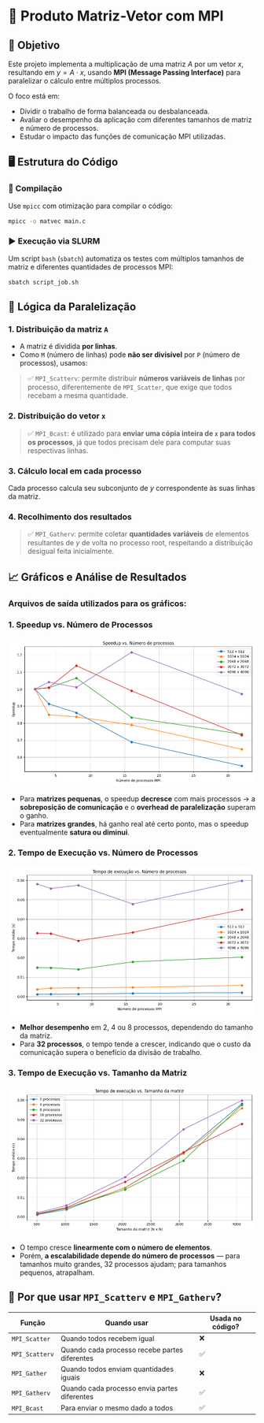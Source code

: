 # 📘 Produto Matriz-Vetor com MPI

## 🧩 Objetivo

Este projeto implementa a multiplicação de uma matriz $A$ por um vetor $x$, resultando em $y = A \cdot x$, usando **MPI (Message Passing Interface)** para paralelizar o cálculo entre múltiplos processos.

O foco está em:

* Dividir o trabalho de forma balanceada ou desbalanceada.
* Avaliar o desempenho da aplicação com diferentes tamanhos de matriz e número de processos.
* Estudar o impacto das funções de comunicação MPI utilizadas.

## 🖥️ Estrutura do Código

### 🔨 Compilação

Use `mpicc` com otimização para compilar o código:

```bash
mpicc -o matvec main.c
```

### ▶️ Execução via SLURM

Um script `bash` (`sbatch`) automatiza os testes com múltiplos tamanhos de matriz e diferentes quantidades de processos MPI:

```bash
sbatch script_job.sh
```

## 🚀 Lógica da Paralelização

### 1. **Distribuição da matriz `A`**

* A matriz é dividida **por linhas**.
* Como `M` (número de linhas) pode **não ser divisível** por `P` (número de processos), usamos:

> ✅ `MPI_Scatterv`: permite distribuir **números variáveis de linhas** por processo, diferentemente de `MPI_Scatter`, que exige que todos recebam a mesma quantidade.

### 2. **Distribuição do vetor `x`**

> ✅ `MPI_Bcast`: é utilizado para **enviar uma cópia inteira de `x` para todos os processos**, já que todos precisam dele para computar suas respectivas linhas.

### 3. **Cálculo local em cada processo**

Cada processo calcula seu subconjunto de $y$ correspondente às suas linhas da matriz.

### 4. **Recolhimento dos resultados**

> ✅ `MPI_Gatherv`: permite coletar **quantidades variáveis** de elementos resultantes de $y$ de volta no processo root, respeitando a distribuição desigual feita inicialmente.

## 📈 Gráficos e Análise de Resultados

### Arquivos de saída utilizados para os gráficos:

### 1. **Speedup vs. Número de Processos**

![Speedup](./speedup-vs-numero-de-processos.png)

* Para **matrizes pequenas**, o speedup **decresce** com mais processos → a **sobreposição de comunicação** e o **overhead de paralelização** superam o ganho.
* Para **matrizes grandes**, há ganho real até certo ponto, mas o speedup eventualmente **satura ou diminui**.

### 2. **Tempo de Execução vs. Número de Processos**

![Tempo por processo](./tempo-de-execucao-vs-numero-de-processos.png)

* **Melhor desempenho** em 2, 4 ou 8 processos, dependendo do tamanho da matriz.
* Para **32 processos**, o tempo tende a crescer, indicando que o custo da comunicação supera o benefício da divisão de trabalho.

### 3. **Tempo de Execução vs. Tamanho da Matriz**

![Tempo vs Tamanho](./tempo-de-execucao-vs-tamanho-da-matriz.png)

* O tempo cresce **linearmente com o número de elementos**.
* Porém, **a escalabilidade depende do número de processos** — para tamanhos muito grandes, 32 processos ajudam; para tamanhos pequenos, atrapalham.

## 📌 Por que usar `MPI_Scatterv` e `MPI_Gatherv`?

| Função         | Quando usar                                   | Usada no código? |
| -------------- | --------------------------------------------- | ---------------- |
| `MPI_Scatter`  | Quando todos recebem igual                    | ❌                |
| `MPI_Scatterv` | Quando cada processo recebe partes diferentes | ✅                |
| `MPI_Gather`   | Quando todos enviam quantidades iguais        | ❌                |
| `MPI_Gatherv`  | Quando cada processo envia partes diferentes  | ✅                |
| `MPI_Bcast`    | Para enviar o mesmo dado a todos              | ✅                |